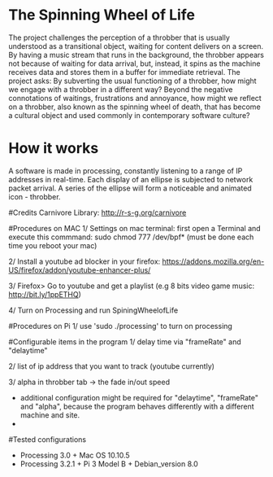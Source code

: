 # The Spinning Wheel of Life
The project challenges the perception of a throbber that is usually understood as a transitional object, waiting for content delivers on a screen. By having a music stream that runs in the background, the throbber appears not because of waiting for data arrival, but, instead, it spins as the machine receives data and stores them in a buffer for immediate retrieval. The project asks: By subverting the usual functioning of a throbber, how might we engage with a throbber in a different way? Beyond the negative connotations of waitings, frustrations and annoyance, how might we reflect on a throbber, also known as the spinning wheel of death, that has become a cultural object and used commonly in contemporary software culture? 

# How it works
A software is made in processing, constantly listening to a range of IP addresses in real-time. Each display of an ellipse is subjected to network packet arrival. A series of the ellipse will form a noticeable and animated icon - throbber. 

#Credits
Carnivore Library: http://r-s-g.org/carnivore

#Procedures on MAC
1/ Settings on mac terminal: first open a Terminal and execute this commmand: sudo chmod 777 /dev/bpf* 
   (must be done each time you reboot your mac)
   
2/ Install a youtube ad blocker in your firefox: https://addons.mozilla.org/en-US/firefox/addon/youtube-enhancer-plus/

3/ Firefox> Go to youtube and get a playlist (e.g 8 bits video game music: http://bit.ly/1ppETHQ)

4/ Turn on Processing and run SpiningWheelofLife

#Procedures on Pi
1/ use 'sudo ./processing' to turn on processing

#Configurable items in the program
1/ delay time via "frameRate" and "delaytime"

2/ list of ip address that you want to track (youtube currently)

3/ alpha in throbber tab -> the fade in/out speed

* additional configuration might be required for "delaytime", "frameRate" and "alpha", because the program behaves differently with a different machine and site. 
* 
#Tested configurations
- Processing 3.0 + Mac OS 10.10.5
- Processing 3.2.1 + Pi 3 Model B + Debian_version 8.0
